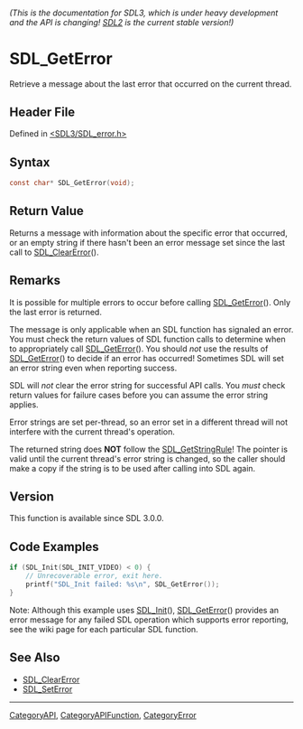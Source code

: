 ###### (This is the documentation for SDL3, which is under heavy development and the API is changing! [SDL2](https://wiki.libsdl.org/SDL2/) is the current stable version!)
# SDL_GetError

Retrieve a message about the last error that occurred on the current thread.

## Header File

Defined in [<SDL3/SDL_error.h>](https://github.com/libsdl-org/SDL/blob/main/include/SDL3/SDL_error.h)

## Syntax

```c
const char* SDL_GetError(void);
```

## Return Value

Returns a message with information about the specific error that occurred,
or an empty string if there hasn't been an error message set since the last
call to [SDL_ClearError](SDL_ClearError)().

## Remarks

It is possible for multiple errors to occur before calling
[SDL_GetError](SDL_GetError)(). Only the last error is returned.

The message is only applicable when an SDL function has signaled an error.
You must check the return values of SDL function calls to determine when to
appropriately call [SDL_GetError](SDL_GetError)(). You should *not* use the
results of [SDL_GetError](SDL_GetError)() to decide if an error has
occurred! Sometimes SDL will set an error string even when reporting
success.

SDL will *not* clear the error string for successful API calls. You *must*
check return values for failure cases before you can assume the error
string applies.

Error strings are set per-thread, so an error set in a different thread
will not interfere with the current thread's operation.

The returned string does **NOT** follow the
[SDL_GetStringRule](SDL_GetStringRule)! The pointer is valid until the
current thread's error string is changed, so the caller should make a copy
if the string is to be used after calling into SDL again.

## Version

This function is available since SDL 3.0.0.

## Code Examples

```c
if (SDL_Init(SDL_INIT_VIDEO) < 0) {
    // Unrecoverable error, exit here.
    printf("SDL_Init failed: %s\n", SDL_GetError());
}
```
Note: Although this example uses [SDL_Init](SDL_Init)(), [SDL_GetError](SDL_GetError)() provides an error message for any failed SDL operation which supports error reporting, see the wiki page for each particular SDL function.

## See Also

- [SDL_ClearError](SDL_ClearError)
- [SDL_SetError](SDL_SetError)

----
[CategoryAPI](CategoryAPI), [CategoryAPIFunction](CategoryAPIFunction), [CategoryError](CategoryError)

